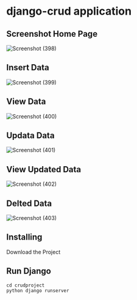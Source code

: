 # django-crud application 

## Screenshot  Home Page
![Screenshot (398)](https://github.com/Arjunan1234/django-crud/assets/63443618/7eaf50a2-5382-41c4-9db1-9da1aa7eed48)

## Insert Data
![Screenshot (399)](https://github.com/Arjunan1234/django-crud/assets/63443618/b10e974f-acd8-4294-a177-f9b8f2017687)

## View Data
![Screenshot (400)](https://github.com/Arjunan1234/django-crud/assets/63443618/74fdfc39-5679-4b16-a50d-c6523371b09a)

## Updata Data
![Screenshot (401)](https://github.com/Arjunan1234/django-crud/assets/63443618/748c991f-6300-4b8d-ac42-35a1001fced1)

## View Updated Data 
![Screenshot (402)](https://github.com/Arjunan1234/django-crud/assets/63443618/557e61eb-eb01-42e0-941a-f7eb7215e743)

## Delted Data
![Screenshot (403)](https://github.com/Arjunan1234/django-crud/assets/63443618/f9ea7869-7b1c-41f6-b444-a9872f99298b)

## Installing
Download the Project

## Run Django 

``` 
cd crudproject
python django runserver

```
